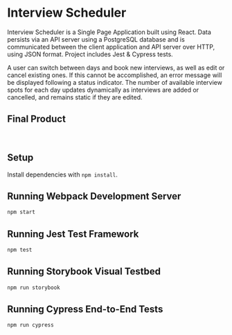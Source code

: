 # Interview Scheduler
 
 Interview Scheduler is a Single Page Application built using React. Data persists via an API server using a PostgreSQL database and is communicated between the client application and API server over HTTP, using JSON format. Project includes Jest & Cypress tests.

 A user can switch between days and book new interviews, as well as edit or cancel existing ones. If this cannot be accomplished, an error message will be displayed following a status indicator. The number of available interview spots for each day updates dynamically as interviews are added or cancelled, and remains static if they are edited.

 ## Final Product

![]()
![]()
![]()
![]()

## Setup

Install dependencies with `npm install`.

## Running Webpack Development Server

```sh
npm start
```

## Running Jest Test Framework

```sh
npm test
```

## Running Storybook Visual Testbed

```sh
npm run storybook
```

## Running Cypress End-to-End Tests

```sh
npm run cypress
```

